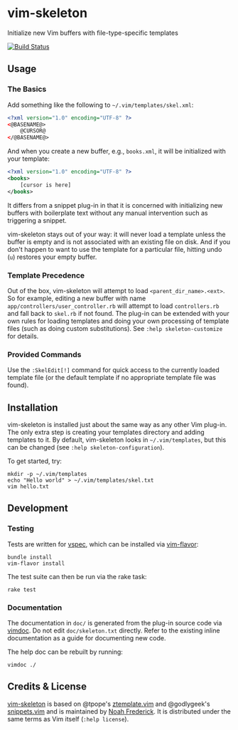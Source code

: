 # vim-skeleton

Initialize new Vim buffers with file-type-specific templates

[![Build Status][buildimg]](https://travis-ci.org/noahfrederick/vim-skeleton)

## Usage
### The Basics

Add something like the following to `~/.vim/templates/skel.xml`:

```xml
<?xml version="1.0" encoding="UTF-8" ?>
<@BASENAME@>
	@CURSOR@
</@BASENAME@>
```

And when you create a new buffer, e.g., `books.xml`, it will be initialized
with your template:

```xml
<?xml version="1.0" encoding="UTF-8" ?>
<books>
	[cursor is here]
</books>
```

It differs from a snippet plug-in in that it is concerned with initializing
new buffers with boilerplate text without any manual intervention such as
triggering a snippet.

vim-skeleton stays out of your way: it will never load a template unless the
buffer is empty and is not associated with an existing file on disk. And if you
don't happen to want to use the template for a particular file, hitting undo
(`u`) restores your empty buffer.

### Template Precedence

Out of the box, vim-skeleton will attempt to load `<parent_dir_name>.<ext>`.
So for example, editing a new buffer with name
`app/controllers/user_controller.rb` will attempt to load `controllers.rb` and
fall back to `skel.rb` if not found. The plug-in can be extended with your own
rules for loading templates and doing your own processing of template files
(such as doing custom substitutions).  See `:help skeleton-customize` for
details.

### Provided Commands

Use the `:SkelEdit[!]` command for quick access to the currently loaded
template file (or the default template if no appropriate template file was
found).

## Installation

vim-skeleton is installed just about the same way as any other Vim plug-in.
The only extra step is creating your templates directory and adding templates
to it. By default, vim-skeleton looks in `~/.vim/templates`, but this can be
changed (see `:help skeleton-configuration`).

To get started, try:

	mkdir -p ~/.vim/templates
	echo "Hello world" > ~/.vim/templates/skel.txt
	vim hello.txt

## Development

### Testing

Tests are written for [vspec][vspec], which can be installed via
[vim-flavor][vim-flavor]:

	bundle install
	vim-flavor install

The test suite can then be run via the rake task:

	rake test

### Documentation

The documentation in `doc/` is generated from the plug-in source code via
[vimdoc][vimdoc]. Do not edit `doc/skeleton.txt` directly. Refer to the
existing inline documentation as a guide for documenting new code.

The help doc can be rebuilt by running:

	vimdoc ./

## Credits & License

[vim-skeleton][repo] is based on @tpope's [ztemplate.vim][ztemplate] and
@godlygeek's [snippets.vim][snippets] and is maintained by [Noah
Frederick][home]. It is distributed under the same terms as Vim itself (`:help
license`).

[buildimg]: https://travis-ci.org/noahfrederick/vim-skeleton.png?branch=master
[repo]: https://github.com/noahfrederick/vim-skeleton
[ztemplate]: https://github.com/tpope/tpope/blob/master/.vim/plugin/ztemplate.vim
[snippets]: https://github.com/godlygeek/vim-files/blob/master/plugin/snippets.vim
[home]: http://noahfrederick.com/
[vspec]: https://github.com/kana/vim-vspec
[vim-flavor]: https://github.com/kana/vim-flavor
[vimdoc]: https://github.com/google/vimdoc
